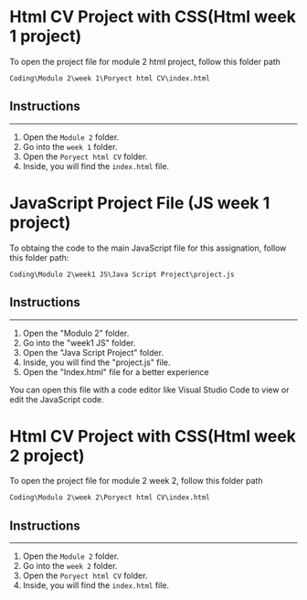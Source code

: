 # **Html CV Project with CSS(Html week 1 project)** #

To open the project file for module 2 html project, follow this folder path

`Coding\Modulo 2\week 1\Poryect html CV\index.html`

## **Instructions** ##
-------------
1. Open the `Module 2` folder.
2. Go into the `week 1` folder.
3. Open the `Poryect html CV` folder.
4. Inside, you will find the `index.html` file.


# **JavaScript Project File (JS week 1 project)** #

To obtaing the code to the main JavaScript file 
for this assignation, follow this folder path:

`Coding\Modulo 2\week1 JS\Java Script Project\project.js`

## **Instructions**  ##
-------------
1. Open the "Modulo 2" folder.
2. Go into the "week1 JS" folder.
3. Open the "Java Script Project" folder.
4. Inside, you will find the "project.js" file.
5. Open the "Index.html" file for a better experience

You can open this file with a code editor like Visual Studio Code to view or edit the JavaScript code.


# **Html CV Project with CSS(Html week 2 project)** #

To open the project file for module 2  week 2, follow this folder path

`Coding\Modulo 2\week 2\Poryect html CV\index.html`

## **Instructions** ##
-------------
1. Open the `Module 2` folder.
2. Go into the `week 2` folder.
3. Open the `Poryect html CV` folder.
4. Inside, you will find the `index.html` file.
